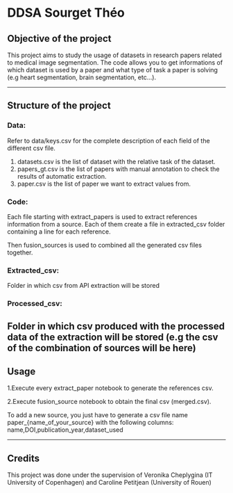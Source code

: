 # DDSA Sourget Théo

## Objective of the project
This project aims to study the usage of datasets in research papers related to medical image segmentation. The code allows you to get informations of which dataset is used by a paper and what type of task a paper is solving (e.g heart segmentation, brain segmentation, etc...).

---

## Structure of the project

### Data:
Refer to data/keys.csv for the complete description of each field of the different csv file.
1. datasets.csv is the list of dataset with the relative task of the dataset.
2. papers_gt.csv is the list of papers with manual annotation to check the results of automatic extraction.
3. paper.csv is the list of paper we want to extract values from.

### Code:
Each file starting with extract_papers is used to extract references information from a source. Each of them create a file in extracted_csv folder containing a line for each reference.

Then fusion_sources is used to combined all the generated csv files together. 

### Extracted_csv:
Folder in which csv from API extraction will be stored

### Processed_csv:
Folder in which csv produced with the processed data of the extraction will be stored (e.g the csv of the combination of sources will be here)
---

## Usage

1.Execute every extract_paper notebook to generate the references csv.

2.Execute fusion_source notebook to obtain the final csv (merged.csv).

To add a new source, you just have to generate a csv file name paper_{name_of_your_source} with the following columns: 
name,DOI,publication_year,dataset_used

---
## Credits
This project was done under the supervision of Veronika Cheplygina (IT University of Copenhagen) and Caroline Petitjean (University of Rouen)
